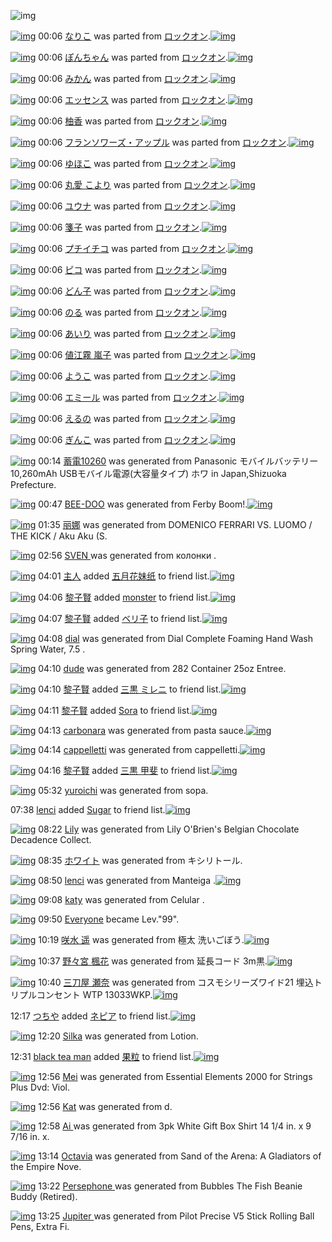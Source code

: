 ![img](http://gdrive-cdn.herokuapp.com/get/0B-nxIpt4DE2TdGhPalFPcFpSY0E/512px-barcode.png)

[![img](http://www.deviantsart.com/1vbnh68.png)](http://www.barcodekanojo.com/kanojo/2705608/%E3%81%AA%E3%82%8A%E3%81%93) 00:06 [なりこ](http://www.barcodekanojo.com/kanojo/2705608/%E3%81%AA%E3%82%8A%E3%81%93) was parted from [ロックオン](http://www.barcodekanojo.com/kanojo/2705608/%E3%81%AA%E3%82%8A%E3%81%93).[![img](http://www.deviantsart.com/2musf1g.jpeg)](http://www.barcodekanojo.com/user/241643/%E3%83%AD%E3%83%83%E3%82%AF%E3%82%AA%E3%83%B3) 

[![img](http://www.deviantsart.com/3368u1r.png)](http://www.barcodekanojo.com/kanojo/2700649/%E3%81%BD%E3%82%93%E3%81%A1%E3%82%83%E3%82%93) 00:06 [ぽんちゃん](http://www.barcodekanojo.com/kanojo/2700649/%E3%81%BD%E3%82%93%E3%81%A1%E3%82%83%E3%82%93) was parted from [ロックオン](http://www.barcodekanojo.com/kanojo/2700649/%E3%81%BD%E3%82%93%E3%81%A1%E3%82%83%E3%82%93).[![img](http://www.deviantsart.com/2musf1g.jpeg)](http://www.barcodekanojo.com/user/241643/%E3%83%AD%E3%83%83%E3%82%AF%E3%82%AA%E3%83%B3) 

[![img](http://www.deviantsart.com/2ndqdav.png)](http://www.barcodekanojo.com/kanojo/32615/%E3%81%BF%E3%81%8B%E3%82%93) 00:06 [みかん](http://www.barcodekanojo.com/kanojo/32615/%E3%81%BF%E3%81%8B%E3%82%93) was parted from [ロックオン](http://www.barcodekanojo.com/kanojo/32615/%E3%81%BF%E3%81%8B%E3%82%93).[![img](http://www.deviantsart.com/2musf1g.jpeg)](http://www.barcodekanojo.com/user/241643/%E3%83%AD%E3%83%83%E3%82%AF%E3%82%AA%E3%83%B3) 

[![img](http://www.deviantsart.com/n74cv8.png)](http://www.barcodekanojo.com/kanojo/36130/%E3%82%A8%E3%83%83%E3%82%BB%E3%83%B3%E3%82%B9) 00:06 [エッセンス](http://www.barcodekanojo.com/kanojo/36130/%E3%82%A8%E3%83%83%E3%82%BB%E3%83%B3%E3%82%B9) was parted from [ロックオン](http://www.barcodekanojo.com/kanojo/36130/%E3%82%A8%E3%83%83%E3%82%BB%E3%83%B3%E3%82%B9).[![img](http://www.deviantsart.com/2musf1g.jpeg)](http://www.barcodekanojo.com/user/241643/%E3%83%AD%E3%83%83%E3%82%AF%E3%82%AA%E3%83%B3) 

[![img](http://www.deviantsart.com/1jumqhv.png)](http://www.barcodekanojo.com/kanojo/36548/%E6%9F%9A%E9%A6%99) 00:06 [柚香](http://www.barcodekanojo.com/kanojo/36548/%E6%9F%9A%E9%A6%99) was parted from [ロックオン](http://www.barcodekanojo.com/kanojo/36548/%E6%9F%9A%E9%A6%99).[![img](http://www.deviantsart.com/2musf1g.jpeg)](http://www.barcodekanojo.com/user/241643/%E3%83%AD%E3%83%83%E3%82%AF%E3%82%AA%E3%83%B3) 

[![img](http://www.deviantsart.com/1aqqoj7.png)](http://www.barcodekanojo.com/kanojo/765082/%E3%83%95%E3%83%A9%E3%83%B3%E3%82%BD%E3%83%AF%E3%83%BC%E3%82%BA%E3%83%BB%E3%82%A2%E3%83%83%E3%83%97%E3%83%AB) 00:06 [フランソワーズ・アップル](http://www.barcodekanojo.com/kanojo/765082/%E3%83%95%E3%83%A9%E3%83%B3%E3%82%BD%E3%83%AF%E3%83%BC%E3%82%BA%E3%83%BB%E3%82%A2%E3%83%83%E3%83%97%E3%83%AB) was parted from [ロックオン](http://www.barcodekanojo.com/kanojo/765082/%E3%83%95%E3%83%A9%E3%83%B3%E3%82%BD%E3%83%AF%E3%83%BC%E3%82%BA%E3%83%BB%E3%82%A2%E3%83%83%E3%83%97%E3%83%AB).[![img](http://www.deviantsart.com/2musf1g.jpeg)](http://www.barcodekanojo.com/user/241643/%E3%83%AD%E3%83%83%E3%82%AF%E3%82%AA%E3%83%B3) 

[![img](http://www.deviantsart.com/2832jn7.png)](http://www.barcodekanojo.com/kanojo/1100444/%E3%82%86%E3%81%BB%E3%81%93) 00:06 [ゆほこ](http://www.barcodekanojo.com/kanojo/1100444/%E3%82%86%E3%81%BB%E3%81%93) was parted from [ロックオン](http://www.barcodekanojo.com/kanojo/1100444/%E3%82%86%E3%81%BB%E3%81%93).[![img](http://www.deviantsart.com/2musf1g.jpeg)](http://www.barcodekanojo.com/user/241643/%E3%83%AD%E3%83%83%E3%82%AF%E3%82%AA%E3%83%B3) 

[![img](http://www.deviantsart.com/24dvelm.png)](http://www.barcodekanojo.com/kanojo/1290579/%E4%B8%B8%E6%84%9B%20%E3%81%93%E3%82%88%E3%82%8A) 00:06 [丸愛 こより](http://www.barcodekanojo.com/kanojo/1290579/%E4%B8%B8%E6%84%9B%20%E3%81%93%E3%82%88%E3%82%8A) was parted from [ロックオン](http://www.barcodekanojo.com/kanojo/1290579/%E4%B8%B8%E6%84%9B%20%E3%81%93%E3%82%88%E3%82%8A).[![img](http://www.deviantsart.com/2musf1g.jpeg)](http://www.barcodekanojo.com/user/241643/%E3%83%AD%E3%83%83%E3%82%AF%E3%82%AA%E3%83%B3) 

[![img](http://www.deviantsart.com/10rukcs.png)](http://www.barcodekanojo.com/kanojo/1365160/%E3%83%A6%E3%82%A6%E3%83%8A) 00:06 [ユウナ](http://www.barcodekanojo.com/kanojo/1365160/%E3%83%A6%E3%82%A6%E3%83%8A) was parted from [ロックオン](http://www.barcodekanojo.com/kanojo/1365160/%E3%83%A6%E3%82%A6%E3%83%8A).[![img](http://www.deviantsart.com/2musf1g.jpeg)](http://www.barcodekanojo.com/user/241643/%E3%83%AD%E3%83%83%E3%82%AF%E3%82%AA%E3%83%B3) 

[![img](http://www.deviantsart.com/3bolf6p.png)](http://www.barcodekanojo.com/kanojo/1357720/%E7%AE%8B%E5%AD%90) 00:06 [箋子](http://www.barcodekanojo.com/kanojo/1357720/%E7%AE%8B%E5%AD%90) was parted from [ロックオン](http://www.barcodekanojo.com/kanojo/1357720/%E7%AE%8B%E5%AD%90).[![img](http://www.deviantsart.com/2musf1g.jpeg)](http://www.barcodekanojo.com/user/241643/%E3%83%AD%E3%83%83%E3%82%AF%E3%82%AA%E3%83%B3) 

[![img](http://www.deviantsart.com/e5la9o.png)](http://www.barcodekanojo.com/kanojo/337918/%E3%83%97%E3%83%81%E3%82%A4%E3%83%81%E3%82%B3) 00:06 [プチイチコ](http://www.barcodekanojo.com/kanojo/337918/%E3%83%97%E3%83%81%E3%82%A4%E3%83%81%E3%82%B3) was parted from [ロックオン](http://www.barcodekanojo.com/kanojo/337918/%E3%83%97%E3%83%81%E3%82%A4%E3%83%81%E3%82%B3).[![img](http://www.deviantsart.com/2musf1g.jpeg)](http://www.barcodekanojo.com/user/241643/%E3%83%AD%E3%83%83%E3%82%AF%E3%82%AA%E3%83%B3) 

[![img](http://www.deviantsart.com/3f08l9q.png)](http://www.barcodekanojo.com/kanojo/301498/%E3%83%94%E3%82%B3) 00:06 [ピコ](http://www.barcodekanojo.com/kanojo/301498/%E3%83%94%E3%82%B3) was parted from [ロックオン](http://www.barcodekanojo.com/kanojo/301498/%E3%83%94%E3%82%B3).[![img](http://www.deviantsart.com/2musf1g.jpeg)](http://www.barcodekanojo.com/user/241643/%E3%83%AD%E3%83%83%E3%82%AF%E3%82%AA%E3%83%B3) 

[![img](http://www.deviantsart.com/2tdlq9d.png)](http://www.barcodekanojo.com/kanojo/220515/%E3%81%A9%E3%82%93%E5%AD%90) 00:06 [どん子](http://www.barcodekanojo.com/kanojo/220515/%E3%81%A9%E3%82%93%E5%AD%90) was parted from [ロックオン](http://www.barcodekanojo.com/kanojo/220515/%E3%81%A9%E3%82%93%E5%AD%90).[![img](http://www.deviantsart.com/2musf1g.jpeg)](http://www.barcodekanojo.com/user/241643/%E3%83%AD%E3%83%83%E3%82%AF%E3%82%AA%E3%83%B3) 

[![img](http://www.deviantsart.com/3i57pbq.png)](http://www.barcodekanojo.com/kanojo/218849/%E3%81%AE%E3%82%8B) 00:06 [のる](http://www.barcodekanojo.com/kanojo/218849/%E3%81%AE%E3%82%8B) was parted from [ロックオン](http://www.barcodekanojo.com/kanojo/218849/%E3%81%AE%E3%82%8B).[![img](http://www.deviantsart.com/2musf1g.jpeg)](http://www.barcodekanojo.com/user/241643/%E3%83%AD%E3%83%83%E3%82%AF%E3%82%AA%E3%83%B3) 

[![img](http://www.deviantsart.com/29g8r77.png)](http://www.barcodekanojo.com/kanojo/35532/%E3%81%82%E3%81%84%E3%82%8A) 00:06 [あいり](http://www.barcodekanojo.com/kanojo/35532/%E3%81%82%E3%81%84%E3%82%8A) was parted from [ロックオン](http://www.barcodekanojo.com/kanojo/35532/%E3%81%82%E3%81%84%E3%82%8A).[![img](http://www.deviantsart.com/2musf1g.jpeg)](http://www.barcodekanojo.com/user/241643/%E3%83%AD%E3%83%83%E3%82%AF%E3%82%AA%E3%83%B3) 

[![img](http://www.deviantsart.com/1f1hiol.png)](http://www.barcodekanojo.com/kanojo/216486/%E5%80%A4%E6%B1%9F%E9%9C%A7%20%E5%B5%90%E5%AD%90) 00:06 [値江霧 嵐子](http://www.barcodekanojo.com/kanojo/216486/%E5%80%A4%E6%B1%9F%E9%9C%A7%20%E5%B5%90%E5%AD%90) was parted from [ロックオン](http://www.barcodekanojo.com/kanojo/216486/%E5%80%A4%E6%B1%9F%E9%9C%A7%20%E5%B5%90%E5%AD%90).[![img](http://www.deviantsart.com/2musf1g.jpeg)](http://www.barcodekanojo.com/user/241643/%E3%83%AD%E3%83%83%E3%82%AF%E3%82%AA%E3%83%B3) 

[![img](http://www.deviantsart.com/3i34q95.png)](http://www.barcodekanojo.com/kanojo/2721779/%E3%82%88%E3%81%86%E3%81%93) 00:06 [ようこ](http://www.barcodekanojo.com/kanojo/2721779/%E3%82%88%E3%81%86%E3%81%93) was parted from [ロックオン](http://www.barcodekanojo.com/kanojo/2721779/%E3%82%88%E3%81%86%E3%81%93).[![img](http://www.deviantsart.com/2musf1g.jpeg)](http://www.barcodekanojo.com/user/241643/%E3%83%AD%E3%83%83%E3%82%AF%E3%82%AA%E3%83%B3) 

[![img](http://www.deviantsart.com/2kj602g.png)](http://www.barcodekanojo.com/kanojo/2714380/%E3%82%A8%E3%83%9F%E3%83%BC%E3%83%AB) 00:06 [エミール](http://www.barcodekanojo.com/kanojo/2714380/%E3%82%A8%E3%83%9F%E3%83%BC%E3%83%AB) was parted from [ロックオン](http://www.barcodekanojo.com/kanojo/2714380/%E3%82%A8%E3%83%9F%E3%83%BC%E3%83%AB).[![img](http://www.deviantsart.com/2musf1g.jpeg)](http://www.barcodekanojo.com/user/241643/%E3%83%AD%E3%83%83%E3%82%AF%E3%82%AA%E3%83%B3) 

[![img](http://www.deviantsart.com/14ds7v9.png)](http://www.barcodekanojo.com/kanojo/2714366/%E3%81%88%E3%82%8B%E3%81%AE) 00:06 [えるの](http://www.barcodekanojo.com/kanojo/2714366/%E3%81%88%E3%82%8B%E3%81%AE) was parted from [ロックオン](http://www.barcodekanojo.com/kanojo/2714366/%E3%81%88%E3%82%8B%E3%81%AE).[![img](http://www.deviantsart.com/2musf1g.jpeg)](http://www.barcodekanojo.com/user/241643/%E3%83%AD%E3%83%83%E3%82%AF%E3%82%AA%E3%83%B3) 

[![img](http://www.deviantsart.com/3o3rnq3.png)](http://www.barcodekanojo.com/kanojo/2721775/%E3%81%8E%E3%82%93%E3%81%93) 00:06 [ぎんこ](http://www.barcodekanojo.com/kanojo/2721775/%E3%81%8E%E3%82%93%E3%81%93) was parted from [ロックオン](http://www.barcodekanojo.com/kanojo/2721775/%E3%81%8E%E3%82%93%E3%81%93).[![img](http://www.deviantsart.com/2musf1g.jpeg)](http://www.barcodekanojo.com/user/241643/%E3%83%AD%E3%83%83%E3%82%AF%E3%82%AA%E3%83%B3) 

[![img](http://www.deviantsart.com/2u9cqi6.png)](http://www.barcodekanojo.com/kanojo/3191561/%E8%93%84%E9%9B%BB10260) 00:14 [蓄電10260](http://www.barcodekanojo.com/kanojo/3191561/%E8%93%84%E9%9B%BB10260) was generated from Panasonic モバイルバッテリー 10,260mAh USBモバイル電源(大容量タイプ) ホワ in Japan,Shizuoka Prefecture.

[![img](http://www.deviantsart.com/2i0672g.png)](http://www.barcodekanojo.com/kanojo/3191562/BEE-DOO) 00:47 [BEE-DOO](http://www.barcodekanojo.com/kanojo/3191562/BEE-DOO) was generated from Ferby Boom!.[![img](http://www.deviantsart.com/1h1s9mi.jpeg)](http://www.barcodekanojo.com/product_images/barcode/6016036/1420991191/Ferby%20Boom%21.jpg) 

[![img](http://www.deviantsart.com/n0csi4.png)](http://www.barcodekanojo.com/kanojo/3191563/%E4%B8%BD%E5%A8%9C) 01:35 [丽娜](http://www.barcodekanojo.com/kanojo/3191563/%E4%B8%BD%E5%A8%9C) was generated from DOMENICO FERRARI VS. LUOMO / THE KICK / Aku Aku (S.

[![img](http://www.deviantsart.com/2o0usag.png)](http://www.barcodekanojo.com/kanojo/3191564/SVEN%20) 02:56 [SVEN ](http://www.barcodekanojo.com/kanojo/3191564/SVEN%20) was generated from колонки .

[![img](http://www.deviantsart.com/12mqoes.jpeg)](http://www.barcodekanojo.com/user/499640/%E4%B8%BB%E4%BA%BA) 04:01 [主人](http://www.barcodekanojo.com/user/499640/%E4%B8%BB%E4%BA%BA) added [五月花妹纸](http://www.barcodekanojo.com/kanojo/2526042/%E4%BA%94%E6%9C%88%E8%8A%B1%E5%A6%B9%E7%BA%B8) to friend list.[![img](http://www.deviantsart.com/3n7u1ci.png)](http://www.barcodekanojo.com/kanojo/2526042/%E4%BA%94%E6%9C%88%E8%8A%B1%E5%A6%B9%E7%BA%B8) 

[![img](http://www.deviantsart.com/22p5puj.jpeg)](http://www.barcodekanojo.com/user/234377/%E9%BB%8E%E5%AD%90%E8%B3%A2) 04:06 [黎子賢](http://www.barcodekanojo.com/user/234377/%E9%BB%8E%E5%AD%90%E8%B3%A2) added [monster](http://www.barcodekanojo.com/kanojo/2754149/monster) to friend list.[![img](http://www.deviantsart.com/osvkfe.png)](http://www.barcodekanojo.com/kanojo/2754149/monster) 

[![img](http://www.deviantsart.com/22p5puj.jpeg)](http://www.barcodekanojo.com/user/234377/%E9%BB%8E%E5%AD%90%E8%B3%A2) 04:07 [黎子賢](http://www.barcodekanojo.com/user/234377/%E9%BB%8E%E5%AD%90%E8%B3%A2) added [ベリ子](http://www.barcodekanojo.com/kanojo/2394630/%E3%83%99%E3%83%AA%E5%AD%90) to friend list.[![img](http://www.deviantsart.com/2ecugsl.png)](http://www.barcodekanojo.com/kanojo/2394630/%E3%83%99%E3%83%AA%E5%AD%90) 

[![img](http://www.deviantsart.com/o6c37j.png)](http://www.barcodekanojo.com/kanojo/3191565/dial) 04:08 [dial](http://www.barcodekanojo.com/kanojo/3191565/dial) was generated from Dial Complete Foaming Hand Wash Spring Water, 7.5 .

[![img](http://www.deviantsart.com/28sf3u5.png)](http://www.barcodekanojo.com/kanojo/3191566/dude) 04:10 [dude](http://www.barcodekanojo.com/kanojo/3191566/dude) was generated from 282 Container 25oz Entree.

[![img](http://www.deviantsart.com/22p5puj.jpeg)](http://www.barcodekanojo.com/user/234377/%E9%BB%8E%E5%AD%90%E8%B3%A2) 04:10 [黎子賢](http://www.barcodekanojo.com/user/234377/%E9%BB%8E%E5%AD%90%E8%B3%A2) added [三黒 ミレニ](http://www.barcodekanojo.com/kanojo/2815564/%E4%B8%89%E9%BB%92%20%E3%83%9F%E3%83%AC%E3%83%8B) to friend list.[![img](http://www.deviantsart.com/13j2p3v.png)](http://www.barcodekanojo.com/kanojo/2815564/%E4%B8%89%E9%BB%92%20%E3%83%9F%E3%83%AC%E3%83%8B) 

[![img](http://www.deviantsart.com/22p5puj.jpeg)](http://www.barcodekanojo.com/user/234377/%E9%BB%8E%E5%AD%90%E8%B3%A2) 04:11 [黎子賢](http://www.barcodekanojo.com/user/234377/%E9%BB%8E%E5%AD%90%E8%B3%A2) added [Sora](http://www.barcodekanojo.com/kanojo/2794040/Sora) to friend list.[![img](http://www.deviantsart.com/h24nte.png)](http://www.barcodekanojo.com/kanojo/2794040/Sora) 

[![img](http://www.deviantsart.com/1ktk3mc.png)](http://www.barcodekanojo.com/kanojo/3191567/carbonara) 04:13 [carbonara](http://www.barcodekanojo.com/kanojo/3191567/carbonara) was generated from pasta sauce.[![img](http://www.deviantsart.com/11bi8e8.jpeg)](http://www.barcodekanojo.com/product_images/barcode/6016046/1421003536/50x50xpasta,P20sauce.jpg,qw=88,ah=88.pagespeed.ic.A3GFi-XkWu.jpg) 

[![img](http://www.deviantsart.com/3f0eaag.png)](http://www.barcodekanojo.com/kanojo/3191568/cappelletti) 04:14 [cappelletti](http://www.barcodekanojo.com/kanojo/3191568/cappelletti) was generated from cappelletti.[![img](http://www.deviantsart.com/1e7d332.jpeg)](http://www.barcodekanojo.com/product_images/barcode/6016047/1421003661/cappelletti.jpg) 

[![img](http://www.deviantsart.com/22p5puj.jpeg)](http://www.barcodekanojo.com/user/234377/%E9%BB%8E%E5%AD%90%E8%B3%A2) 04:16 [黎子賢](http://www.barcodekanojo.com/user/234377/%E9%BB%8E%E5%AD%90%E8%B3%A2) added [三黒 甲斐](http://www.barcodekanojo.com/kanojo/2815563/%E4%B8%89%E9%BB%92%20%E7%94%B2%E6%96%90) to friend list.[![img](http://www.deviantsart.com/36uup6h.png)](http://www.barcodekanojo.com/kanojo/2815563/%E4%B8%89%E9%BB%92%20%E7%94%B2%E6%96%90) 

[![img](http://www.deviantsart.com/ad3jmh.png)](http://www.barcodekanojo.com/kanojo/3191569/yuroichi) 05:32 [yuroichi](http://www.barcodekanojo.com/kanojo/3191569/yuroichi) was generated from sopa.

07:38 [lenci](http://www.barcodekanojo.com/user/499642/lenci) added [Sugar](http://www.barcodekanojo.com/kanojo/2411314/Sugar) to friend list.[![img](http://www.deviantsart.com/1h6r25e.png)](http://www.barcodekanojo.com/kanojo/2411314/Sugar) 

[![img](http://www.deviantsart.com/13evri2.png)](http://www.barcodekanojo.com/kanojo/3191570/Lily) 08:22 [Lily](http://www.barcodekanojo.com/kanojo/3191570/Lily) was generated from Lily O'Brien's Belgian Chocolate Decadence Collect.

[![img](http://www.deviantsart.com/3jrb99f.png)](http://www.barcodekanojo.com/kanojo/3191571/%E3%83%9B%E3%83%AF%E3%82%A4%E3%83%88) 08:35 [ホワイト](http://www.barcodekanojo.com/kanojo/3191571/%E3%83%9B%E3%83%AF%E3%82%A4%E3%83%88) was generated from キシリトール.

[![img](http://www.deviantsart.com/2hk2epi.png)](http://www.barcodekanojo.com/kanojo/3191572/lenci) 08:50 [lenci](http://www.barcodekanojo.com/kanojo/3191572/lenci) was generated from Manteiga .[![img](http://www.deviantsart.com/3t1m159.jpeg)](http://www.barcodekanojo.com/product_images/barcode/6016053/1421020174/50x50xManteiga,P20.jpg,qw=88,ah=88.pagespeed.ic.DNK5g1lS9M.jpg) 

[![img](http://www.deviantsart.com/2mcqskc.png)](http://www.barcodekanojo.com/kanojo/3191573/katy) 09:08 [katy](http://www.barcodekanojo.com/kanojo/3191573/katy) was generated from  Celular .

[![img](http://www.deviantsart.com/3cp16cr.jpeg)](http://www.barcodekanojo.com/user/229080/Everyone) 09:50 [Everyone](http://www.barcodekanojo.com/user/229080/Everyone) became Lev."99".

[![img](http://www.deviantsart.com/3pmps90.png)](http://www.barcodekanojo.com/kanojo/3191574/%E5%92%B2%E6%B0%B4%20%E9%81%A5) 10:19 [咲水 遥](http://www.barcodekanojo.com/kanojo/3191574/%E5%92%B2%E6%B0%B4%20%E9%81%A5) was generated from 極太 洗いごぼう.[![img](http://www.deviantsart.com/17geq5l.jpeg)](http://www.barcodekanojo.com/product_images/barcode/6016055/1421025514/50x50x,PE6,PA5,PB5,PE5,PA4,PAA,P20,PE6,PB4,P97,PE3,P81,P84,PE3,P81,P94,PE3,P81,PBC,PE3,P81,P86.jpg,qw=88,ah=88.pagespeed.ic.7l7ZFkc8R1.jpg) 

[![img](http://www.deviantsart.com/2qav6bg.png)](http://www.barcodekanojo.com/kanojo/3191575/%E9%87%8E%E3%80%85%E5%AE%AE%20%E6%A5%93%E8%8A%B1) 10:37 [野々宮 楓花](http://www.barcodekanojo.com/kanojo/3191575/%E9%87%8E%E3%80%85%E5%AE%AE%20%E6%A5%93%E8%8A%B1) was generated from 延長コード 3m黒.[![img](http://www.deviantsart.com/1mb99tc.jpeg)](http://www.barcodekanojo.com/product_images/barcode/6016056/1421026590/%E5%BB%B6%E9%95%B7%E3%82%B3%E3%83%BC%E3%83%89%203m%E9%BB%92.jpg) 

[![img](http://www.deviantsart.com/1rj64j2.png)](http://www.barcodekanojo.com/kanojo/3191576/%E4%B8%89%E5%88%80%E5%B1%8B%20%E7%80%AC%E5%A5%88) 10:40 [三刀屋 瀬奈](http://www.barcodekanojo.com/kanojo/3191576/%E4%B8%89%E5%88%80%E5%B1%8B%20%E7%80%AC%E5%A5%88) was generated from コスモシリーズワイド21 埋込トリプルコンセント WTP 13033WKP.[![img](http://www.deviantsart.com/rus10q.jpeg)](http://www.barcodekanojo.com/product_images/barcode/6016057/1421026805/50x50x,PE3,P82,PB3,PE3,P82,PB9,PE3,P83,PA2,PE3,P82,PB7,PE3,P83,PAA,PE3,P83,PBC,PE3,P82,PBA,PE3,P83,PAF,PE3,P82,PA4,PE3,P83,P8921,P20,PE5,P9F,P8B,PE8,PBE,PBC,PE3,P83,P88,PE3,P83,PAA,PE3,P83,P97,PE3,P83,PAB,PE3,P82,PB3,PE3,P83,PB3,PE3,P82,PBB,PE3,P83,PB3,PE3,P83,P88,P20WTP,P2013033WKP.jpg,qw=88,ah=88.pagespeed.ic.J0S8k43rYp.jpg) 

12:17 [つちや](http://www.barcodekanojo.com/user/482256/%E3%81%A4%E3%81%A1%E3%82%84) added [ネピア](http://www.barcodekanojo.com/kanojo/2390991/%E3%83%8D%E3%83%94%E3%82%A2) to friend list.[![img](http://www.deviantsart.com/3o11ufq.png)](http://www.barcodekanojo.com/kanojo/2390991/%E3%83%8D%E3%83%94%E3%82%A2) 

[![img](http://www.deviantsart.com/3uralp5.png)](http://www.barcodekanojo.com/kanojo/3191577/Silka) 12:20 [Silka](http://www.barcodekanojo.com/kanojo/3191577/Silka) was generated from Lotion.

12:31 [black tea man](http://www.barcodekanojo.com/user/499646/black%20tea%20man) added [果粒](http://www.barcodekanojo.com/kanojo/2397672/%E6%9E%9C%E7%B2%92) to friend list.[![img](http://www.deviantsart.com/19ru6f4.png)](http://www.barcodekanojo.com/kanojo/2397672/%E6%9E%9C%E7%B2%92) 

[![img](http://www.deviantsart.com/ki7efv.png)](http://www.barcodekanojo.com/kanojo/3191578/Mei) 12:56 [Mei](http://www.barcodekanojo.com/kanojo/3191578/Mei) was generated from Essential Elements 2000 for Strings Plus Dvd: Viol.

[![img](http://www.deviantsart.com/1epaf0k.png)](http://www.barcodekanojo.com/kanojo/3191579/Kat) 12:56 [Kat](http://www.barcodekanojo.com/kanojo/3191579/Kat) was generated from d.

[![img](http://www.deviantsart.com/q07iqc.png)](http://www.barcodekanojo.com/kanojo/3191580/Ai%20) 12:58 [Ai ](http://www.barcodekanojo.com/kanojo/3191580/Ai%20) was generated from 3pk White Gift Box Shirt 14 1/4 in. x 9 7/16 in. x.

[![img](http://www.deviantsart.com/38sgi9q.png)](http://www.barcodekanojo.com/kanojo/3191581/Octavia) 13:14 [Octavia](http://www.barcodekanojo.com/kanojo/3191581/Octavia) was generated from Sand of the Arena: A Gladiators of the Empire Nove.

[![img](http://www.deviantsart.com/3ukkh1g.png)](http://www.barcodekanojo.com/kanojo/3191582/Persephone%20) 13:22 [Persephone ](http://www.barcodekanojo.com/kanojo/3191582/Persephone%20) was generated from Bubbles The Fish Beanie Buddy (Retired).

[![img](http://www.deviantsart.com/2642g4a.png)](http://www.barcodekanojo.com/kanojo/3191583/Jupiter%20) 13:25 [Jupiter ](http://www.barcodekanojo.com/kanojo/3191583/Jupiter%20) was generated from Pilot Precise V5 Stick Rolling Ball Pens, Extra Fi.

